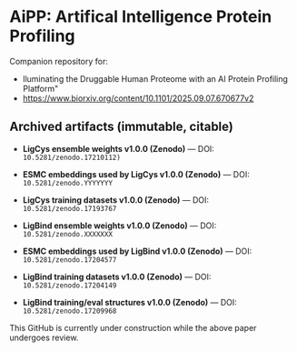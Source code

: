 # AiPP: Artifical Intelligence Protein Profiling

Companion repository for:
-  lluminating the Druggable Human Proteome with an AI Protein Profiling Platform"
-  https://www.biorxiv.org/content/10.1101/2025.09.07.670677v2

## Archived artifacts (immutable, citable)

- **LigCys ensemble weights v1.0.0 (Zenodo)** — DOI: `10.5281/zenodo.17210112)`
- **ESMC embeddings used by LigCys v1.0.0 (Zenodo)** — DOI: `10.5281/zenodo.YYYYYYY`
- **LigCys training datasets v1.0.0 (Zenodo)**  — DOI: `10.5281/zenodo.17193767`
  
- **LigBind ensemble weights v1.0.0 (Zenodo)** — DOI: `10.5281/zenodo.XXXXXXX`
- **ESMC embeddings used by LigBind v1.0.0 (Zenodo)** — DOI: `10.5281/zenodo.17204577`
- **LigBind training datasets v1.0.0 (Zenodo)** — DOI: `10.5281/zenodo.17204149`
- **LigBind training/eval structures v1.0.0 (Zenodo)** — DOI: `10.5281/zenodo.17209968`

This GitHub is currently under construction while the above paper undergoes review.

